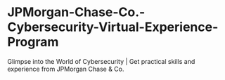 # JPMorgan-Chase-Co.-Cybersecurity-Virtual-Experience-Program
Glimpse into the World of Cybersecurity | Get practical skills and experience from JPMorgan Chase &amp; Co.
